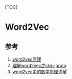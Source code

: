 [TOC]

# Word2Vec

## 参考

1. [word2vec原理](https://www.cnblogs.com/pinard/p/7160330.html)
2. [理解word2vec之skip-gram](https://zhuanlan.zhihu.com/p/27234078)
3. [word2vec中的数学原理详解](https://blog.csdn.net/itplus/article/details/37969817)
